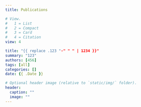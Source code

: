 ```yaml
---
title: Publications

# View.
#   1 = List
#   2 = Compact
#   3 = Card
#   4 = Citation
view: 4

title: "{{ replace .123 "-" " " | 1234 }}"
summary: "123"
authors: [456]
tags: [all]
categories: []
date: {{ .Date }}

# Optional header image (relative to `static/img/` folder).
header:
  caption: ""
  image: ""
---
```

